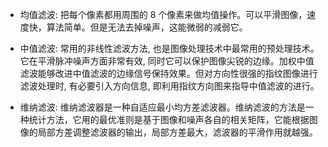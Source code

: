 - 均值滤波: 把每个像素都用周围的 8 个像素来做均值操作。可以平滑图像，速度快，算法简单。但是无法去掉噪声，这能微弱的减弱它。

- 中值滤波: 常用的非线性滤波方法, 也是图像处理技术中最常用的预处理技术。它在平滑脉冲噪声方面非常有效, 同时它可以保护图像尖锐的边缘。加权中值滤波能够改进中值滤波的边缘信号保持效果。但对方向性很强的指纹图像进行滤波处理时, 有必要引入方向信息, 即利用指纹方向图来指导中值滤波的进行。

- 维纳滤波: 维纳滤波器是一种自适应最小均方差滤波器。维纳滤波的方法是一种统计方法，它用的最优准则是基于图像和噪声各自的相关矩阵，它能根据图像的局部方差调整滤波器的输出，局部方差最大，滤波器的平滑作用就越强。